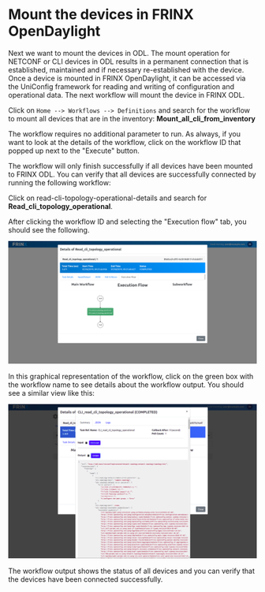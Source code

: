 # Mount the devices in FRINX OpenDaylight

Next we want to mount the devices in ODL. The mount operation for NETCONF or CLI devices in ODL results in a permanent connection that is established, maintained and if necessary re-established with the device. Once a device is mounted in FRINX OpenDaylight, it can be accessed via the UniConfig framework for reading and writing of configuration and operational data. The next workflow will mount the device in FRINX ODL. 

Click on `Home --> Workflows --> Definitions` and search for the workflow to mount all devices that are in the inventory: **Mount_all_cli_from_inventory**


The workflow requires no additional parameter to run. As always, if you want to look at the details of the workflow, click on the workflow ID that popped up next to the "Execute" button.


The workflow will only finish successfully if all devices have been mounted to FRINX ODL. You can verify that all devices are successfully connected by running the following workflow:

 Click on read-cli-topology-operational-details and search for **Read_cli_topology_operational**.

After clicking the workflow ID and selecting the "Execution flow" tab, you should see the following.


![read-cli-topology-operational](read-cli-topology-operational.png)



In this graphical representation of the workflow, click on the green box with the workflow name to see details about the workflow output. You should see a similar view like this:


![read-cli-topology-operational-details](read-cli-topology-operational-details.png)

The workflow output shows the status of all devices and you can verify that the devices have been connected successfully.